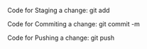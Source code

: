 Code for Staging a change: git add

Code for Commiting a change: git commit -m

Code for Pushing a change: git push